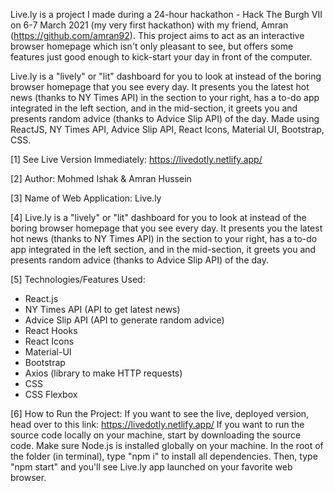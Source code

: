 Live.ly is a project I made during a 24-hour hackathon - Hack The Burgh VII on 6-7 March 2021 (my very first hackathon) with my friend, Amran (https://github.com/amran92). This project aims to act as an interactive browser homepage which isn't only pleasant to see, but offers some features just good enough to kick-start your day in front of the computer.

Live.ly is a "lively" or "lit" dashboard for you to look at instead of the boring browser homepage that you see every day. It presents you the latest hot news (thanks to NY Times API) in the section to your right, has a to-do app integrated in the left section, and in the mid-section, it greets you and presents random advice (thanks to Advice Slip API) of the day. Made using ReactJS, NY Times API, Advice Slip API, React Icons, Material UI, Bootstrap, CSS.

[1] See Live Version Immediately: https://livedotly.netlify.app/

[2] Author: Mohmed Ishak & Amran Hussein

[3] Name of Web Application: Live.ly

[4] Live.ly is a "lively" or "lit" dashboard for you to look at instead of the boring browser homepage that you see every day. It presents you the latest hot news (thanks to NY Times API) in the section to your right, has a to-do app integrated in the left section, and in the mid-section, it greets you and presents random advice (thanks to Advice Slip API) of the day. 

[5] Technologies/Features Used:
* React.js
* NY Times API (API to get latest news)
* Advice Slip API (API to generate random advice)
* React Hooks
* React Icons
* Material-UI
* Bootstrap
* Axios (library to make HTTP requests)
* CSS
* CSS Flexbox

[6] How to Run the Project: If you want to see the live, deployed version, head over to this link: https://livedotly.netlify.app/ If you want to run the source code locally on your machine, start by downloading the source code. Make sure Node.js is installed globally on your machine. In the root of the folder (in terminal), type "npm i" to install all dependencies. Then, type "npm start" and you'll see Live.ly app launched on your favorite web browser.
